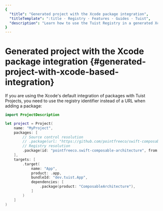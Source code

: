 ```yaml
---
{
  "title": "Generated project with the Xcode package integration",
  "titleTemplate": ":title · Registry · Features · Guides · Tuist",
  "description": "Learn how to use the Tuist Registry in a generated Xcode project with the Xcode package integration."
}
---
```

# Generated project with the Xcode package integration {#generated-project-with-xcode-based-integration}

If you are using the
<LocalizedLink href="/guides/features/projects/dependencies#xcodes-default-integration">Xcode's
default integration</LocalizedLink> of packages with Tuist Projects, you need to
use the registry identifier instead of a URL when adding a package:
```swift
import ProjectDescription

let project = Project(
    name: "MyProject",
    packages: [
        // Source control resolution
        // .package(url: "https://github.com/pointfreeco/swift-composable-architecture", from: "0.1.0")
        // Registry resolution
        .package(id: "pointfreeco.swift-composable-architecture", from: "0.1.0")
    ],
    targets: [
        .target(
            name: "App",
            product: .app,
            bundleId: "dev.tuist.App",
            dependencies: [
                .package(product: "ComposableArchitecture"),
            ]
        )
    ]
)
```
